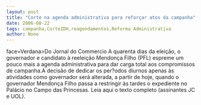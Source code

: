 ```yaml
---
layout: post
title: "Corte na agenda administrativa para reforçar atos da campanha"
date: 2006-08-22
tags: campanha,CorteIDH,reagendamentos,Reforma Administrativa
author: None
---
```


 face=Verdana>Do Jornal do Commercio
A quarenta dias da eleição, o governador e candidato à reeleição Mendonça Filho (PFL) espreme um pouco mais a agenda administrativa para dar carga total aos compromissos de campanha.A decisão de dedicar os per?odos diurnos apenas às atividades como governador será alterada, a partir de hoje, quando o governador Mendonça Filho passa a restringir às tardes o expediente no Palácio no Campo das Princesas.
Leia aqui o texto completo (assinantes JC e UOL). 